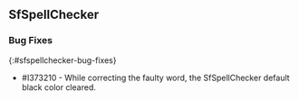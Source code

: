 ## SfSpellChecker

### Bug Fixes
{:#sfspellchecker-bug-fixes}

* \#I373210 - While correcting the faulty word, the SfSpellChecker default black color cleared.